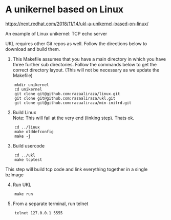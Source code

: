 # A unikernel based on Linux
https://next.redhat.com/2018/11/14/ukl-a-unikernel-based-on-linux/

An example of Linux unikernel: TCP echo server  

UKL requires other Git repos as well. Follow the directions below to download and build them.

1. This Makefile assumes that you have a main directory in which you have three further sub directories. Follow the commands below to get the correct directory layout. (This will not be necessary as we update the Makefile)  
```
    mkdir unikernel
    cd unikernel
    git clone git@github.com:razaaliraza/linux.git
    git clone git@github.com:razaaliraza/ukl.git
    git clone git@github.com:razaaliraza/min-initrd.git
```
2. Build Linux  
Note: This will fail at the very end (linking step). Thats ok.
```
    cd ../linux
    make olddefconfig
    make -j
```
3. Build usercode
```
    cd ../ukl
    make tcptest
```
This step will build tcp code and link everything together in a single bzImage

4. Run UKL
```
    make run
```
5. From a separate terminal, run telnet
```
    telnet 127.0.0.1 5555
```
